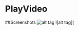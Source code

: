 # PlayVideo
##Screenshots
![alt tag](https://github.com/HERBSandSPICES/PlayVideo/blob/master/device-2015-12-08-130424.png)
![alt tag](
